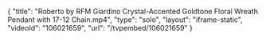 {
    "title": "Roberto by RFM Giardino Crystal-Accented Goldtone Floral Wreath Pendant with 17-12 Chain.mp4",
    "type": "solo",
    "layout": "iframe-static",
    "videoId": "106021659",
    "url": "\/tvpembed\/106021659"
}